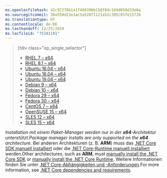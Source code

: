 ```yaml
---
ms.openlocfilehash: 42c97278b1a1f488396b158f84c169d050d33e0a
ms.sourcegitcommit: 30a558d23e3ac5a52071121a52c305c85fe15726
ms.translationtype: HT
ms.contentlocale: de-DE
ms.lasthandoff: 12/25/2019
ms.locfileid: "75341191"
---
```


> [!div class="op_single_selector"]
>
> - [RHEL 7 – x64](../linux-package-manager-rhel7.md)
> - [RHEL 8.1 – x64](../linux-package-manager-rhel81.md)
> - [Ubuntu 16.04 – x64](../linux-package-manager-ubuntu-1604.md)
> - [Ubuntu 18.04 – x64](../linux-package-manager-ubuntu-1804.md)
> - [Ubuntu 19.04 – x64](../linux-package-manager-ubuntu-1904.md)
> - [Debian 9 – x64](../linux-package-manager-debian9.md)
> - [Debian 10 – x64](../linux-package-manager-debian10.md)
> - [Fedora 29 – x64](../linux-package-manager-fedora29.md)
> - [Fedora 30 – x64](../linux-package-manager-fedora30.md)
> - [CentOS 7 – x64](../linux-package-manager-centos7.md)
> - [OpenSUSE 15 – x64](../linux-package-manager-opensuse15.md)
> - [SLES 12 – x64](../linux-package-manager-sles12.md)
> - [SLES 15 – x64](../linux-package-manager-sles15.md)

<span data-ttu-id="e62d9-114">_Installation mit einem Paket-Manager werden nur in der **x64**-Architektur unterstützt_.</span><span class="sxs-lookup"><span data-stu-id="e62d9-114">_Package manager installs are only supported on the **x64** architecture_.</span></span> <span data-ttu-id="e62d9-115">Bei anderen Architekturen (z. B. **ARM**) muss das [.NET Core SDK manuell installiert](../sdk.md?pivots=os-linux#download-and-manually-install) oder die [.NET Core-Runtime manuell installiert](../runtime.md?pivots=os-linux#download-and-manually-install) werden.</span><span class="sxs-lookup"><span data-stu-id="e62d9-115">Other architectures, such as **ARM**, must [manually install the .NET Core SDK](../sdk.md?pivots=os-linux#download-and-manually-install) or [manually install the .NET Core Runtime](../runtime.md?pivots=os-linux#download-and-manually-install).</span></span> <span data-ttu-id="e62d9-116">Weitere Informationen finden Sie unter [.NET Core-Abhängigkeiten und -Anforderungen](../dependencies.md).</span><span class="sxs-lookup"><span data-stu-id="e62d9-116">For more information, see [.NET Core dependencies and requirements](../dependencies.md).</span></span>
